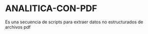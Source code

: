 # ANALITICA-CON-PDF
Es una secuencia de scripts para extraer datos no estructurados de archivos pdf
